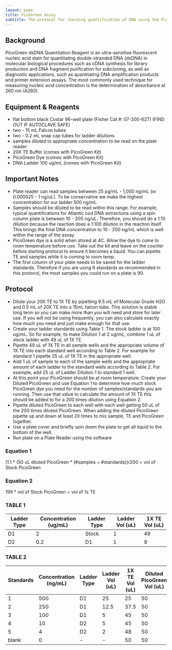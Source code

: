 ```yaml
---
layout: page
title: PicoGreen Assay
subtitle: The protocol for checking quantification of DNA using the PicoGreen Assay on the Plate Reader 
---
```


## Background
PicoGreen dsDNA Quantitation Reagent is an ultra-sensitive fluorescent nucleic acid stain for quantitating double-stranded DNA (dsDNA) in molecular biological procedures such as cDNA synthesis for library production and DNA fragment purification for subcloning, as well as diagnostic applications, such as quantitating DNA amplification products and primer extension assays. 
The most commonly used technique for measuring nucleic acid concentration is the determination of absorbance at 260 nm (A260).

## Equipment & Reagents
* flat bottom black Costar 96-well plate (Fisher Cat #: 07-200-627) (FIND OUT IF AUTOCLAVE SAFE)
* two - 15 mL Falcon tubes
* two - 0.2 mL snap cap tubes for ladder dilutions
* samples diluted to appropriate concentration to be read on the plate reader
* 20X TE Buffer (comes with PicoGreen Kit)
* PicoGreen Dye (comes with PicoGreen Kit)
* DNA Ladder 100 ug/mL (comes with PicoGreen Kit)

## Important Notes 
* Plate reader can read samples between 25 pg/mL - 1,000 ng/mL (or 0.000025 - 1 ng/uL). To be conservative we make the highest concentration for our ladder 500 ng/mL.
* Samples should be diluted to be read within this range. For example, typical quantifications for Atlantic cod DNA extractions using a spin column plate is between 10 - 200 ng/uL. Therefore, you should do a 1:10 dilution because the reaction does a 1:100 dilution in the reaction itself. This brings the final DNA concentration to 10 - 200 ng/mL which is well within the range of the assay.
* PicoGreen dye is a solid when stored at 4C. Allow the dye to come to room temperature before use. Take out the kit and leave on the counter before starting protocol to ensure it becomes a liquid. You can pipette TE and samples while it is coming to room temp.
* The first column of your plate needs to be saved for the ladder standards. Therefore if you are using 6 standards as recommended in this protocol, the most samples you could run on a plate is 90.

## Protocol
* Dilute your 20X TE to 1X TE by pipetting 9.5 mL of Molecular Grade H2O and 0.5 mL of 20X TE into a 15mL falcon tube. This solution is stable long term so you can make more than you will need and store for later use. If you will not be using frequently, you can also calculate exactly how much you need and just make enough for that use.
* Create your ladder standards using Table 1. The stock ladder is at 100 ug/mL. So for example, to make Dilution 1 at 2 ug/mL, combine 1 uL of stock ladder with 49 uL of 1X TE.
* Pipette 49 uL of 1X TE in all sample wells and the appropriate volume of 1X TE into each standard well according to Table 2. For example for standard 1 pipette 25 uL of 1X TE in the appropriate well.
* Add 1 uL of sample to each of the sample wells and the appropriate amount of each ladder to the standard wells according to Table 2. For example, add 25 uL of Ladder Dilution 1 to standard 1 well.
* At this point your PicoGreen should be at room temperature. Create your Diluted PicoGreen and use Equation 1 to determine how much stock PicoGreen dye you need for the number of samples/standards you are running. Then use that value to calculate the amount of 1X TE this should be added to for a 200 times dilution using Equation 2. 
* Pipette diluted PicoGreen to each well with each well getting 50 uL of the 200 times diluted PicoGreen. When adding the diluted PicoGreen pipette up and down at least 20 times to mix sample, TE and PicoGreen together.
* Use a plate cover and briefly spin down the plate to get all liquid to the bottom of the well.
* Run plate on a Plate Reader using the software

### Equation 1 
(1.1 * (50 uL diluted PicoGreen * (#samples + #standards))/200 = vol of Stock PicoGreen 

### Equation 2 
199 * vol of Stock PicoGreen = vol of 1x TE 

### TABLE 1 

| Ladder Type | Concentration (ug/mL) | Ladder Type | Ladder Vol (uL) | 1X TE Vol (uL) | 
|-------------|-----------------------|-------------|-----------------|----------------| 
| D1          | 2                     | Stock       | 1               | 49             | 
| D2          | 0.2                   | D1          | 1               | 9              | 

### TABLE 2 

| Standards | Concentration (ng/mL) | Ladder Type | Ladder Vol (uL) | 1X TE Vol (uL) | Diluted PicoGreen Vol (uL) | 
|-----------|-----------------------|-------------|-----------------|----------------|----------------------------| 
| 1         | 500                   | D1          | 25              | 25             | 50                         | 
| 2         | 250                   | D1          | 12.5            | 37.5           | 50                         | 
| 3         | 100                   | D1          | 5               | 45             | 50                         | 
| 4         | 10                    | D2          | 5               | 45             | 50                         | 
| 5         | 4                     | D2          | 2               | 48             | 50                         | 
| blank     | 0                     | -           | -               | 50             | 50                         | 
